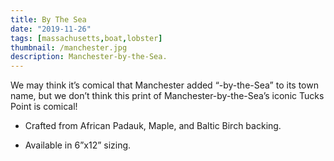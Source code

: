 ```yaml
---
title: By The Sea
date: "2019-11-26"
tags: [massachusetts,boat,lobster]
thumbnail: /manchester.jpg
description: Manchester-by-the-Sea.
---
```


We may think it’s comical that Manchester added “-by-the-Sea” to its town name, but we don’t think this print of Manchester-by-the-Sea’s iconic Tucks Point is comical!

* Crafted from African Padauk, Maple, and Baltic Birch backing.

* Available in 6”x12” sizing.